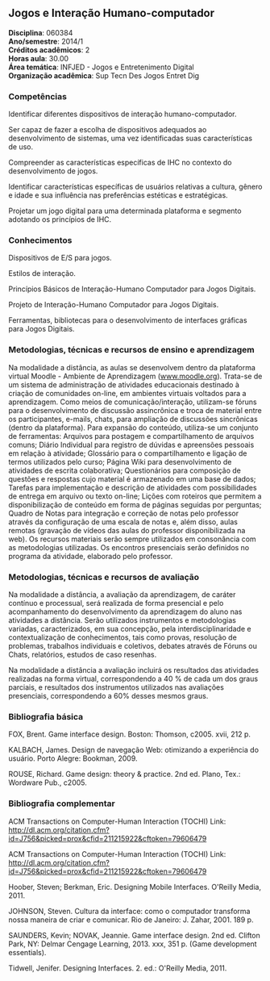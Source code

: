 ## Jogos e Interação Humano-computador

**Disciplina**:   060384  
**Ano/semestre**:  2014/1  
**Créditos acadêmicos**: 2  
**Horas aula**: 30.00  
**Área temática**:  INFJED - Jogos e Entretenimento Digital  
**Organização acadêmica**: Sup Tecn Des Jogos Entret Dig  

### Competências

Identificar diferentes dispositivos de interação humano-computador.

Ser capaz de fazer a escolha de dispositivos adequados ao desenvolvimento de sistemas, uma vez identificadas suas características de uso.

Compreender as características específicas de IHC no contexto do desenvolvimento de jogos.

Identificar características específicas de usuários relativas a cultura, gênero e idade e sua influência nas preferências estéticas e estratégicas.

Projetar um jogo digital para uma determinada plataforma e segmento adotando os princípios de IHC.


### Conhecimentos

Dispositivos de E/S para jogos.

Estilos de interação.

Princípios Básicos de Interação-Humano Computador para Jogos Digitais.

Projeto de Interação-Humano Computador para Jogos Digitais.

Ferramentas, bibliotecas para o desenvolvimento de interfaces gráficas para Jogos Digitais.


### Metodologias, técnicas e recursos de ensino e aprendizagem

Na modalidade a distância, as aulas se desenvolvem dentro da plataforma virtual Moodle - Ambiente de Aprendizagem (www.moodle.org). Trata-se de um sistema de administração de atividades educacionais destinado à criação de comunidades on-line, em ambientes virtuais voltados para a aprendizagem. Como meios de comunicação/interação, utilizam-se fóruns para o desenvolvimento de discussão assincrônica e troca de material entre os participantes, e-mails, chats, para ampliação de discussões sincrônicas (dentro da plataforma). Para expansão do conteúdo, utiliza-se um conjunto de ferramentas: Arquivos para postagem e compartilhamento de arquivos comuns; Diário Individual para registro de dúvidas e apreensões pessoais em relação à atividade; Glossário para o compartilhamento e ligação de termos utilizados pelo curso; Página Wiki para desenvolvimento de atividades de escrita colaborativa; Questionários para composição de questões e respostas cujo material é armazenado em uma base de dados; Tarefas para implementação e descrição de atividades com possibilidades de entrega em arquivo ou texto on-line; Lições com roteiros que permitem a disponibilização de conteúdo em forma de páginas seguidas por perguntas; Quadro de Notas para integração e correção de notas pelo professor através da configuração de uma escala de notas e, além disso, aulas remotas (gravação de vídeos das aulas do professor disponibilizada na web). Os recursos materiais serão sempre utilizados em consonância com as metodologias utilizadas. Os encontros presenciais serão definidos no programa da atividade, elaborado pelo professor.


### Metodologias, técnicas e recursos de avaliação
Na modalidade a distância, a avaliação da aprendizagem, de caráter contínuo e processual, será realizada de forma presencial e pelo acompanhamento do desenvolvimento da aprendizagem do aluno nas atividades a distância. Serão utilizados instrumentos e metodologias variadas, caracterizados, em sua concepção, pela interdisciplinaridade e contextualização de conhecimentos, tais como provas, resolução de problemas, trabalhos individuais e coletivos, debates através de Fóruns ou Chats, relatórios, estudos de caso resenhas.

Na modalidade a distância a avaliação incluirá os resultados das atividades realizadas na forma virtual, correspondendo a 40 % de cada um dos graus parciais, e resultados dos instrumentos utilizados nas avaliações presenciais, correspondendo a 60% desses mesmos graus.


### Bibliografia básica

FOX, Brent. Game interface design. Boston: Thomson, c2005. xvii, 212 p.

KALBACH, James. Design de navegação Web: otimizando a experiência do usuário. Porto Alegre: Bookman, 2009.

ROUSE, Richard. Game design: theory & practice. 2nd ed. Plano, Tex.: Wordware Pub., c2005.


### Bibliografia complementar

ACM Transactions on Computer-Human Interaction (TOCHI) Link: http://dl.acm.org/citation.cfm?id=J756&picked=prox&cfid=211215922&cftoken=79606479

ACM Transactions on Computer-Human Interaction (TOCHI) Link: http://dl.acm.org/citation.cfm?id=J756&picked=prox&cfid=211215922&cftoken=79606479

Hoober, Steven; Berkman, Eric. Designing Mobile Interfaces. O'Reilly Media, 2011.

JOHNSON, Steven. Cultura da interface: como o computador transforma nossa maneira de criar e comunicar. Rio de Janeiro: J. Zahar, 2001. 189 p.

SAUNDERS, Kevin; NOVAK, Jeannie. Game interface design. 2nd ed. Clifton Park, NY: Delmar Cengage Learning,  2013. xxx, 351 p. (Game development essentials).

Tidwell, Jenifer. Designing Interfaces. 2. ed.: O'Reilly Media, 2011.